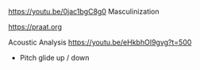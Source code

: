 https://youtu.be/0jac1bgC8g0 Masculinization

https://praat.org

Acoustic Analysis https://youtu.be/eHkbhOI9gvg?t=500
- Pitch glide up / down